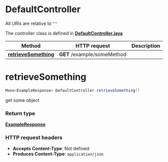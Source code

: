 # DefaultController

All URIs are relative to `""`

The controller class is defined in **[DefaultController.java](../../src/main/java/org/openapitools/controller/DefaultController.java)**

Method | HTTP request | Description
------------- | ------------- | -------------
[**retrieveSomething**](#retrieveSomething) | **GET** /example/someMethod | 

<a id="retrieveSomething"></a>
# **retrieveSomething**
```java
Mono<ExampleResponse> DefaultController.retrieveSomething()
```



get some object


### Return type
[**ExampleResponse**](../../docs/models/ExampleResponse.md)


### HTTP request headers
 - **Accepts Content-Type**: Not defined
 - **Produces Content-Type**: `application/json`


